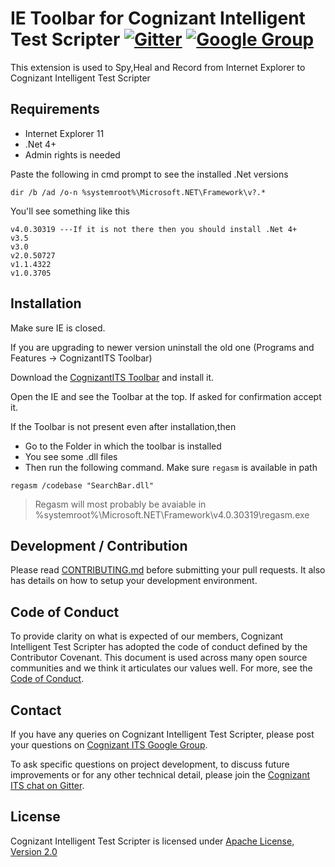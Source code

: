 # IE Toolbar for Cognizant Intelligent Test Scripter [![Gitter](https://badges.gitter.im/Join%20Chat.svg)](https://gitter.im/Cognizant-Intelligent-Test-Scripter) [![Google Group](https://img.shields.io/badge/%E2%9C%89-Google%20Group-blue.svg)](https://groups.google.com/forum/#!forum/cognizant-intelligent-test-scripter)

This extension is used to Spy,Heal and Record from Internet Explorer to Cognizant Intelligent Test Scripter

## Requirements

 * Internet Explorer 11
 * .Net 4+
 * Admin rights is needed

Paste the following in cmd prompt to see the installed .Net versions

`dir /b /ad /o-n %systemroot%\Microsoft.NET\Framework\v?.*`

You'll see something like this
```
v4.0.30319 ---If it is not there then you should install .Net 4+
v3.5
v3.0
v2.0.50727
v1.1.4322
v1.0.3705
```

## Installation

Make sure IE is closed.

If you are upgrading to newer version uninstall the old one (Programs and Features -> CognizantITS Toolbar)

Download the [CognizantITS Toolbar](https://github.com/CognizantQAHub/Cognizant-Intelligent-Test-Scripter-IE-Toolbar/releases) and install it.

Open the IE and see the Toolbar at the top. If asked for confirmation accept it.

If the Toolbar is not present even after installation,then 
 * Go to the Folder in which the toolbar is installed
 * You see some .dll files
 * Then run the following command. Make sure `regasm` is available in path

 `regasm /codebase "SearchBar.dll"`

> Regasm will most probably be avaiable in %systemroot%\Microsoft.NET\Framework\v4.0.30319\regasm.exe

## Development / Contribution

Please read [CONTRIBUTING.md](CONTRIBUTING.md) before submitting your pull requests. It also has details on how to setup your development environment.

## Code of Conduct

To provide clarity on what is expected of our members, Cognizant Intelligent Test Scripter has adopted the code of conduct defined by the Contributor Covenant. This document is used across many open source communities and we think it articulates our values well. For more, see the [Code of Conduct](CODE_OF_CONDUCT.md).

## Contact

If you have any queries on Cognizant Intelligent Test Scripter, please post your questions on [Cognizant ITS Google Group](https://groups.google.com/forum/#!forum/cognizant-intelligent-test-scripter).

To ask specific questions on project development, to discuss future improvements or for any other technical detail, please join the [Cognizant ITS chat on Gitter](https://gitter.im/Cognizant-Intelligent-Test-Scripter).

## License

Cognizant Intelligent Test Scripter is licensed under [Apache License, Version 2.0](LICENSE)
